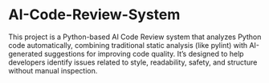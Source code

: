 # AI-Code-Review-System
This project is a Python-based AI Code Review system that analyzes Python code automatically, combining traditional static analysis (like pylint) with AI-generated suggestions for improving code quality. It’s designed to help developers identify issues related to style, readability, safety, and structure without manual inspection.
